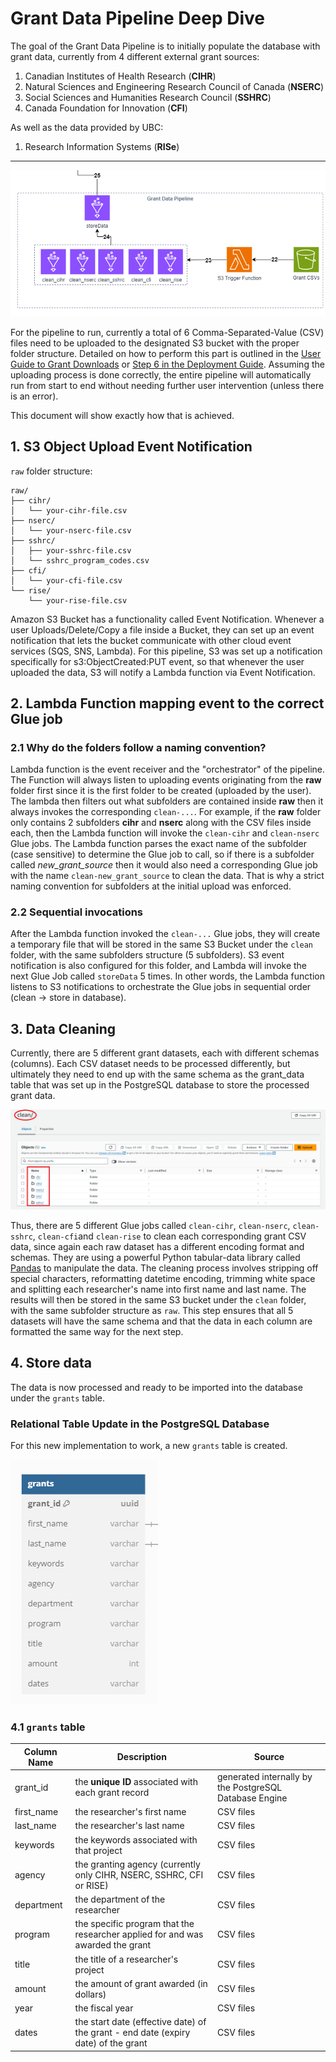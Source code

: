 # Grant Data Pipeline Deep Dive

The goal of the Grant Data Pipeline is to initially populate the database with grant data, currently from 4 different external grant sources:

1. Canadian Institutes of Health Research (**CIHR**)
2. Natural Sciences and Engineering Research Council of Canada (**NSERC**)
3. Social Sciences and Humanities Research Council (**SSHRC**)
4. Canada Foundation for Innovation (**CFI**)

As well as the data provided by UBC:

1. Research Information Systems (**RISe**)

***
![Grant Data Pipeline Diagram](../docs/architecture/FacultyCVGrantData.drawio.png)

For the pipeline to run, currently a total of 6 Comma-Separated-Value (CSV) files need to be uploaded to the designated S3 bucket with the proper folder structure. Detailed on how to perform this part is outlined in the [User Guide to Grant Downloads](User%20Guide%20to%20Grant%20Downloads.pdf) or [Step 6 in the Deployment Guide](DeploymentGuide.md#step-6-upload-data-to-s3-for-the-grant-data-pipeline). Assuming the uploading process is done correctly, the entire pipeline will automatically run from start to end without needing further user intervention (unless there is an error).

This document will show exactly how that is achieved.

## 1. S3 Object Upload Event Notification

`raw` folder structure:

```text
raw/
├── cihr/
│   └── your-cihr-file.csv
├── nserc/
│   └── your-nserc-file.csv
├── sshrc/
│   ├── your-sshrc-file.csv
│   └── sshrc_program_codes.csv
├── cfi/
│   └── your-cfi-file.csv
└── rise/
    └── your-rise-file.csv
```

Amazon S3 Bucket has a functionality called Event Notification. Whenever a user Uploads/Delete/Copy a file inside a Bucket, they can set up an event notification that lets the bucket communicate with other cloud event services (SQS, SNS, Lambda). For this pipeline, S3 was set up a notification specifically for s3:ObjectCreated:PUT event, so that whenever the user uploaded the data, S3 will notify a Lambda function via Event Notification.

## 2. Lambda Function mapping event to the correct Glue job

### 2.1 Why do the folders follow a naming convention?

Lambda function is the event receiver and the "orchestrator" of the pipeline. The Function will always listen to uploading events originating from the **raw** folder first since it is the first folder to be created (uploaded by the user). The lambda then filters out what subfolders are contained inside **raw** then it always invokes the corresponding `clean-...`. For example, if the **raw** folder only contains 2 subfolders **cihr** and **nserc** along with the CSV files inside each, then the Lambda function will invoke the `clean-cihr` and `clean-nserc` Glue jobs. The Lambda function parses the exact name of the subfolder (case sensitive) to determine the Glue job to call, so if there is a subfolder called *new_grant_source* then it would also need a corresponding Glue job with the name `clean-new_grant_source` to clean the data. That is why a strict naming convention for subfolders at the initial upload was enforced.

### 2.2 Sequential invocations

After the Lambda function invoked the `clean-...` Glue jobs, they will create a temporary file that will be stored in the same S3 Bucket under the `clean` folder, with the same subfolders structure (5 subfolders). S3 event notification is also configured for this folder, and Lambda will invoke the next Glue Job called `storeData` 5 times. In other words, the Lambda function listens to S3 notifications to orchestrate the Glue jobs in sequential order (clean -> store in database).

## 3. Data Cleaning

Currently, there are 5 different grant datasets, each with different schemas (columns). Each CSV dataset needs to be processed differently, but ultimately they need to end up with the same schema as the grant_data table that was set up in the PostgreSQL database to store the processed grant data.

![alt text](images/grant-data-s3-bucket-clean.png)

Thus, there are 5 different Glue jobs called `clean-cihr`, `clean-nserc`, `clean-sshrc`, `clean-cfi`and `clean-rise` to clean each corresponding grant CSV data, since again each raw dataset has a different encoding format and schemas. They are using a powerful Python tabular-data library called [Pandas](https://pandas.pydata.org/docs/index.html) to manipulate the data. The cleaning process involves stripping off special characters, reformatting datetime encoding, trimming white space and splitting each researcher's name into first name and last name. The results will then be stored in the same S3 bucket under the `clean` folder, with the same subfolder structure as `raw`. This step ensures that all 5 datasets will have the same schema and that the data in each column are formatted the same way for the next step.

## 4. Store data

The data is now processed and ready to be imported into the database under the `grants` table.

### Relational Table Update in the PostgreSQL Database

For this new implementation to work, a new `grants` table is created.

![Update Schema](images/grants-table.png)

### 4.1 `grants` table

| Column Name | Description | Source |
| ----------- | ----------- | ------ |
| grant_id | the **unique ID** associated with each grant record | generated internally by the PostgreSQL Database Engine |
| first_name | the researcher's first name | CSV files |
| last_name | the researcher's last name | CSV files |
| keywords | the keywords associated with that project | CSV files |
| agency | the granting agency (currently only CIHR, NSERC, SSHRC, CFI or RISE)| CSV files |
| department | the department of the researcher | CSV files |
| program | the specific program that the researcher applied for and was awarded the grant | CSV files |
| title | the title of a researcher's project | CSV files |
| amount | the amount of grant awarded (in dollars) | CSV files |
| year | the fiscal year | CSV files |
| dates | the start date (effective date) of the grant - end date (expiry date) of the grant | CSV files |